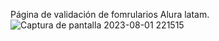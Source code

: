 Página de validación de fomrularios Alura latam.
![Captura de pantalla 2023-08-01 221515](https://github.com/Daniel17799/Daniel17799_validacion_formularios.github.io/assets/118411965/6fcd276e-3d6d-4c3d-a60c-c04aa0dbbc13)
